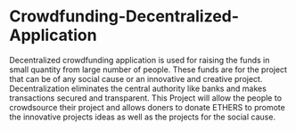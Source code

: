 # Crowdfunding-Decentralized-Application
Decentralized crowdfunding application is used for raising the funds in small quantity from large number of people. These funds are for the project that can be of
any social cause or an innovative and creative project. Decentralization eliminates
the central authority like banks and makes transactions secured and transparent.
This Project will allow the people to crowdsource their project and allows doners to
donate ETHERS to promote the innovative projects ideas as well as the projects for
the social cause.

